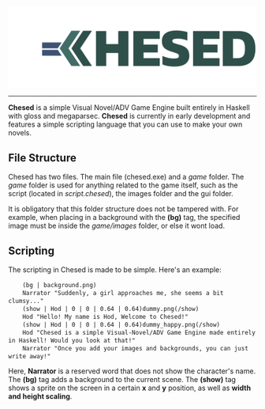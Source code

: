 ![image](logo.png)
_________________________________________
**Chesed** is a simple Visual Novel/ADV Game Engine built entirely in Haskell with gloss and megaparsec.
**Chesed** is currently in early development and features a simple scripting language that you can use to make your own novels.

## File Structure
Chesed has two files. The main file (chesed.exe) and a *game* folder.
The *game* folder is used for anything related to the game itself, such as the script (located in *script.chesed*), the images folder and the gui folder.

It is obligatory that this folder structure does not be tampered with. For example, when placing in a background with the **(bg)** tag, the specified image must be inside the *game/images* folder, or else it wont load.

## Scripting
The scripting in Chesed is made to be simple. Here's an example:
```
    (bg | background.png)
    Narrator "Suddenly, a girl approaches me, she seems a bit clumsy..."
    (show | Hod | 0 | 0 | 0.64 | 0.64)dummy.png(/show)
    Hod "Hello! My name is Hod, Welcome to Chesed!"
    (show | Hod | 0 | 0 | 0.64 | 0.64)dummy_happy.png(/show)
    Hod "Chesed is a simple Visual-Novel/ADV Game Engine made entirely in Haskell! Would you look at that!"
    Narrator "Once you add your images and backgrounds, you can just write away!"
```

Here, **Narrator** is a reserved word that does not show the character's name. The **(bg)** tag adds a background to the current scene. The **(show)** tag shows a sprite on the screen in a certain **x** and **y** position, as well as **width and height scaling**.